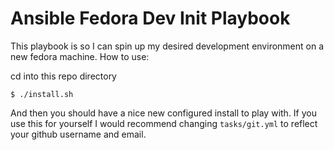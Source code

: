# Ansible Fedora Dev Init Playbook

This playbook is so I can spin up my desired development environment on a new
fedora machine. How to use:

cd into this repo directory

```shell
$ ./install.sh
```

And then you should have a nice new configured install to play with. If you use
this for yourself I would recommend changing `tasks/git.yml` to reflect your
github username and email.

